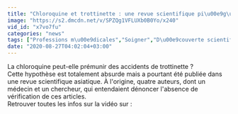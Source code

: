 ```yaml
---
title: "Chloroquine et trottinette : une revue scientifique pi\u00e9g\u00e9e par un canular"
image: "https://s2.dmcdn.net/v/SPZQg1VFLUXb0B0Yo/x240"
vid_id: "x7vo7fu"
categories: "news"
tags: ["Professions m\u00e9dicales","Soigner","D\u00e9couverte scientifique"]
date: "2020-08-27T04:02:04+03:00"
---
```

La chloroquine peut-elle prémunir des accidents de trottinette ? Cette hypothèse est totalement absurde mais a pourtant été publiée dans une revue scientifique asiatique. À l'origine, quatre auteurs, dont un médecin et un chercheur, qui entendaient dénoncer l'absence de vérification de ces articles.  <br>Retrouver toutes les infos sur la vidéo sur : 
